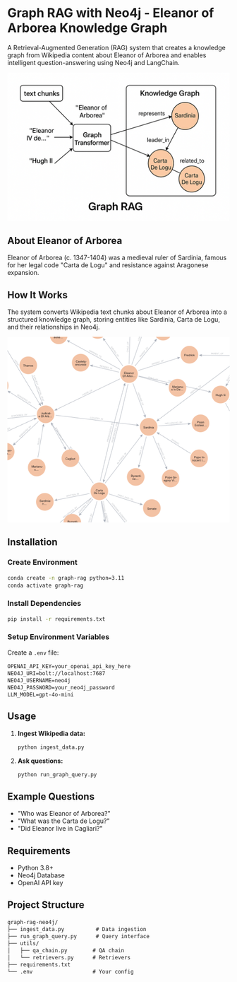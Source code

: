 # Graph RAG with Neo4j - Eleanor of Arborea Knowledge Graph

A Retrieval-Augmented Generation (RAG) system that creates a knowledge graph from Wikipedia content about Eleanor of Arborea and enables intelligent question-answering using Neo4j and LangChain.

![Graph RAG Overview](images/graph-rag.png)

## About Eleanor of Arborea

Eleanor of Arborea (c. 1347-1404) was a medieval ruler of Sardinia, famous for her legal code "Carta de Logu" and resistance against Aragonese expansion.

## How It Works

The system converts Wikipedia text chunks about Eleanor of Arborea into a structured knowledge graph, storing entities like Sardinia, Carta de Logu, and their relationships in Neo4j.

![Knowledge Graph](images/graph-visualization.png)

## Installation

### Create Environment
```bash
conda create -n graph-rag python=3.11
conda activate graph-rag
```

### Install Dependencies
```bash
pip install -r requirements.txt
```

### Setup Environment Variables
Create a `.env` file:

```env
OPENAI_API_KEY=your_openai_api_key_here
NEO4J_URI=bolt://localhost:7687
NEO4J_USERNAME=neo4j
NEO4J_PASSWORD=your_neo4j_password
LLM_MODEL=gpt-4o-mini
```

## Usage

1. **Ingest Wikipedia data:**
   ```bash
   python ingest_data.py
   ```

2. **Ask questions:**
   ```bash
   python run_graph_query.py
   ```

## Example Questions

- "Who was Eleanor of Arborea?"
- "What was the Carta de Logu?"
- "Did Eleanor live in Cagliari?"

## Requirements

- Python 3.8+
- Neo4j Database
- OpenAI API key

## Project Structure

```
graph-rag-neo4j/
├── ingest_data.py          # Data ingestion
├── run_graph_query.py      # Query interface
├── utils/
│   ├── qa_chain.py        # QA chain
│   └── retrievers.py      # Retrievers
├── requirements.txt
└── .env                   # Your config
```

